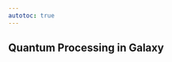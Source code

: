 ```yaml
---
autotoc: true
---
```


<slot name="/events/gcc2024/header" />
<div class="text-center">

## Quantum Processing in Galaxy

</div>